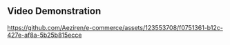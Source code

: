 ## Video Demonstration

https://github.com/Aeziren/e-commerce/assets/123553708/f0751361-b12c-427e-af8a-5b25b815ecce
